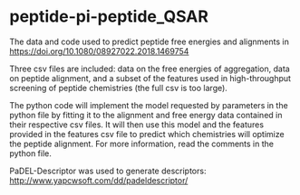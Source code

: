 # peptide-pi-peptide_QSAR
The data and code used to predict peptide free energies and alignments in https://doi.org/10.1080/08927022.2018.1469754

Three csv files are included: data on the free energies of aggregation, data on peptide alignment, and a subset of the features used in high-throughput screening of peptide chemistries (the full csv is too large).

The python code will implement the model requested by parameters in the python file by fitting it to the alignment and free energy data contained in their respective csv files. It will then use this model and the features provided in the features csv file to predict which chemistries will optimize the peptide alignment. For more information, read the comments in the python file.

PaDEL-Descriptor was used to generate descriptors: http://www.yapcwsoft.com/dd/padeldescriptor/
